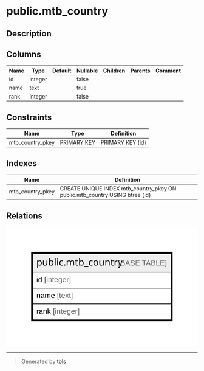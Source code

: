 # public.mtb_country

## Description

## Columns

| Name | Type | Default | Nullable | Children | Parents | Comment |
| ---- | ---- | ------- | -------- | -------- | ------- | ------- |
| id | integer |  | false |  |  |  |
| name | text |  | true |  |  |  |
| rank | integer |  | false |  |  |  |

## Constraints

| Name | Type | Definition |
| ---- | ---- | ---------- |
| mtb_country_pkey | PRIMARY KEY | PRIMARY KEY (id) |

## Indexes

| Name | Definition |
| ---- | ---------- |
| mtb_country_pkey | CREATE UNIQUE INDEX mtb_country_pkey ON public.mtb_country USING btree (id) |

## Relations

![er](public.mtb_country.svg)

---

> Generated by [tbls](https://github.com/k1LoW/tbls)
